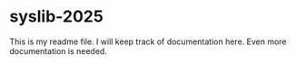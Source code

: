 # syslib-2025

This is my readme file. I will keep track of documentation here.
Even more documentation is needed.
